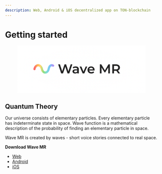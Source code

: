 ```yaml
---
description: Web, Android & iOS decentralized app on TON-blockchain
---
```


# Getting started

<figure><img src="../.gitbook/assets/telegram-cloud-document-2-5201971110815475124.jpg" alt=""><figcaption></figcaption></figure>

## **Quantum Theory**

Our universe consists of elementary particles. Every elementary particle has indeterminate state in space. Wave function is a mathematical description of the probability of finding an elementary particle in space.

Wave MR is created by waves - short voice stories connected to real space.



**Download Wave MR**

* [Web](../welcome/landao-studio.md)
* [Android](../welcome/landao-studio.md)
* [iOS](../welcome/landao-studio.md)
